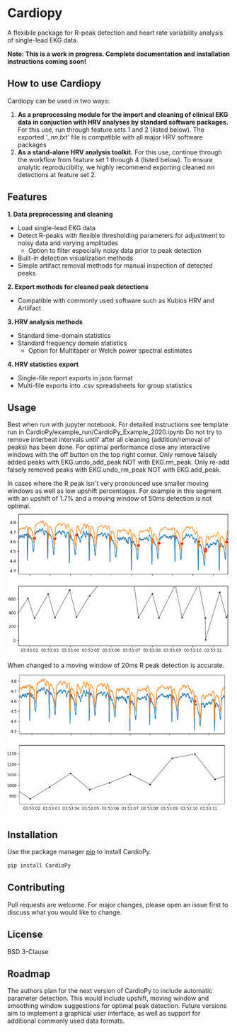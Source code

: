 # Cardiopy

A flexibile package for R-peak detection and heart rate variability analysis of single-lead EKG data. <br>

**Note: This is a work in progress. Complete documentation and installation instructions coming soon!**

## How to use Cardiopy
Cardiopy can be used in two ways:<br>
   1. __As a preprocessing module for the import and cleaning of clinical EKG data in conjuction
		with HRV analyses by standard software packages.__ For this use, run through feature sets 1 and 2 (listed below). The exported '*_nn.txt*' file is compatible with all major HRV software packages <br>
   2. __As a stand-alone HRV analysis toolkit.__ For this use, continue through the workflow from feature set 1 through 4 (listed below). To ensure analytic reproducibilty, we highly recommend exporting cleaned nn detections at feature set 2.

## Features
__1. Data preprocessing and cleaning__<br>
   * Load single-lead EKG data<br>
   * Detect R-peaks with flexible thresholding parameters for adjustment to noisy data and varying amplitudes<br>
		- Option to filter especially noisy data prior to peak detection<br>
   * Built-in detection visualization methods<br>
   * Simple artifact removal methods for manual inspection of detected peaks<br>
  
__2. Export methods for cleaned peak detections__<br>
   * Compatible with commonly used software such as Kubios HRV and Artiifact<br>
   
__3. HRV analysis methods__<br>
   * Standard time-domain statistics<br>
   * Standard frequency domain statistics<br>
		- Option for Multitaper or Welch power spectral estimates<br>
    
__4. HRV statistics export__<br>
   * Single-file report exports in json format<br>
   * Multi-file exports into .csv spreadsheets for group statistics<br>

## Usage
Best when run with jupyter notebook. For detailed instructions see template run in CardioPy/example_run/CardioPy_Example_2020.ipynb Do not try to remove interbeat intervals until' after all cleaning (addition/removal of peaks) has been done. For optimal performance close any interactive windows with the off button on the top right corner. Only remove falsely added peaks with EKG.undo_add_peak NOT with EKG.rm_peak. Only re-add falsely removed peaks with EKG.undo_rm_peak NOT with EKG.add_peak.

In cases where the R peak isn't very pronounced use smaller moving windows as well as low upshift percentages.
For example in this segment with an upshift of 1.7% and a moving window of 50ms detection is not optimal.
![bad_example](https://github.com/CardioPy/CardioPy/blob/master/example_run/advice_images/example_bad_mw.PNG)

When changed to a moving window of 20ms R peak detection is accurate.
![good_example](https://github.com/CardioPy/CardioPy/blob/master/example_run/advice_images/example_good_mw.PNG)

## Installation
Use the package manager [pip](https://pip.pypa.io/en/stable/) to install CardioPy.

```bash
pip install CardioPy
```

## Contributing
Pull requests are welcome. For major changes, please open an issue first to discuss what you would like to change.

## License
BSD 3-Clause

## Roadmap
The authors plan for the next version of CardioPy to include automatic parameter detection. This would include upshift, moving window and smoothing window suggestions for optimal peak detection. Future versions aim to implement a graphical user interface, as well as support for additional commonly used data formats.